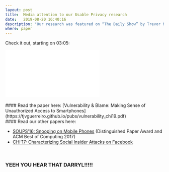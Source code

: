 ```yaml
---
layout: post
title:  Media attention to our Usable Privacy research
date:   2019-08-20 16:40:16
description: "Our research was featured on “The Daily Show” by Trevor Noah on July 29th. The research led by Diogo Marques, advised by me and Luis Carriço, with the collaboration of UBC researchers (Ivan Beschastnikh and Kosta Beznosov), had media attention in the last three years (since our SOUPS’16 paper), but I guess this is the highlight. Obviously, the research findings have been used with liberty but nonetheless."
where: paper
---
```


Check it out, starting on 03:05:
<br>
<div>
<iframe src="//media.mtvnservices.com/embed/mgid:arc:video:comedycentral.com:a8e1f53b-821a-4ec0-bae7-527572d1c998"  frameborder="0" allowfullscreen="true"></iframe>
</div>
<br>
#### Read the paper here: [Vulnerability & Blame: Making Sense of Unauthorized Access to Smartphones](https://tjvguerreiro.github.io/pubs/vulnerability_chi19.pdf)

<br>
#### Read our other papers here:

- [SOUPS’16: Snooping on Mobile Phones](http://www.di.fc.ul.pt/~tjvg/amc/snooping.pdf) (Distinguished Paper Award and ACM Best of Computing 2017)
- [CHI’17: Characterizing Social Insider Attacks on Facebook](http://www.di.fc.ul.pt/~tjvg/inconspicuous/social-insider-chi17.pdf)

<br>

### YEEH YOU HEAR THAT DARRYL!!!!!